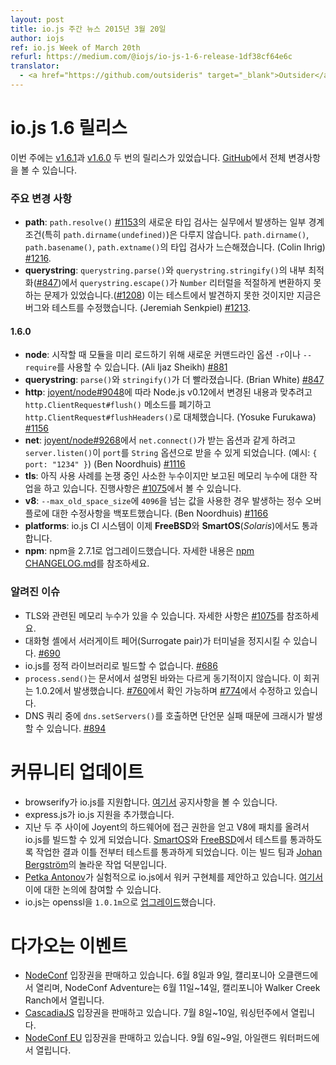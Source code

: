 ```yaml
---
layout: post
title: io.js 주간 뉴스 2015년 3월 20일
author: iojs
ref: io.js Week of March 20th
refurl: https://medium.com/@iojs/io-js-1-6-release-1df38cf64e6c
translator:
  - <a href="https://github.com/outsideris" target="_blank">Outsider</a>
---
```


<!--
# io.js 1.6 release
This week we had a two io.js releases [v1.6.1](https://iojs.org/dist/v1.6.1/) and  [v1.6.0](https://iojs.org/dist/v1.6.0/), complete changelog can be found [on GitHub](https://github.com/iojs/io.js/blob/v1.x/CHANGELOG.md).
-->

# io.js 1.6 릴리스
이번 주에는 [v1.6.1](https://iojs.org/dist/v1.6.1/)과 [v1.6.0](https://iojs.org/dist/v1.6.0/) 두 번의 릴리스가 있었습니다. [GitHub](https://github.com/iojs/io.js/blob/v1.x/CHANGELOG.md)에서 전체 변경사항을 볼 수 있습니다.

<!--
### Notable changes
-->

### 주요 변경 사항

<!--
* **path**: New type-checking on `path.resolve()` [#1153](https://github.com/iojs/io.js/pull/1153) uncovered some edge-cases being relied upon in the wild, most notably `path.dirname(undefined)`. Type-checking has been loosened for `path.dirname()`, `path.basename()`, and `path.extname()` (Colin Ihrig) [#1216](https://github.com/iojs/io.js/pull/1216).
* **querystring**: Internal optimizations in `querystring.parse()` and `querystring.stringify()` [#847](https://github.com/iojs/io.js/pull/847) prevented `Number` literals from being properly converted via `querystring.escape()` [#1208](https://github.com/iojs/io.js/issues/1208), exposing a blind-spot in the test suite. The bug and the tests have now been fixed (Jeremiah Senkpiel) [#1213](https://github.com/iojs/io.js/pull/1213).
-->

* **path**: `path.resolve()` [#1153](https://github.com/iojs/io.js/pull/1153)의 새로운 타입 검사는
실무에서 발생하는 일부 경계조건(특히 `path.dirname(undefined)`)은 다루지 않습니다. `path.dirname()`, `path.basename()`, `path.extname()`의 타입 검사가 느슨해졌습니다. (Colin Ihrig) [#1216](https://github.com/iojs/io.js/pull/1216).
* **querystring**: `querystring.parse()`와 `querystring.stringify()`의 내부 최적화([#847](https://github.com/iojs/io.js/pull/847))에서 `querystring.escape()`가 `Number` 리터럴을 적절하게 변환하지 못하는 문제가 있었습니다.([#1208](https://github.com/iojs/io.js/issues/1208)) 이는 테스트에서 발견하지 못한 것이지만 지금은 버그와 테스트를 수정했습니다. (Jeremiah Senkpiel) [#1213](https://github.com/iojs/io.js/pull/1213).

#### 1.6.0

<!--
* **node**: a new `-r` or `--require` command-line option can be used to pre-load modules at start-up (Ali Ijaz Sheikh) [#881](https://github.com/iojs/io.js/pull/881).
* **querystring**: `parse()` and `stringify()` are now faster (Brian White) [#847](https://github.com/iojs/io.js/pull/847).
* **http**: the `http.ClientRequest#flush()` method has been deprecated and replaced with `http.ClientRequest#flushHeaders()` to match the same change now in Node.js v0.12 as per [joyent/node#9048](https://github.com/joyent/node/pull/9048) (Yosuke Furukawa) [#1156](https://github.com/iojs/io.js/pull/1156).
* **net**: allow `server.listen()` to accept a `String` option for `port`, e.g. `{ port: "1234" }`, to match the same option being accepted in `net.connect()` as of [joyent/node#9268](https://github.com/joyent/node/pull/9268) (Ben Noordhuis) [#1116](https://github.com/iojs/io.js/pull/1116).
* **tls**: further work on the reported memory leak although there appears to be a minor leak remaining for the use-case in question, track progress at [#1075](https://github.com/iojs/io.js/issues/1075).
* **v8**: backport a fix for an integer overflow when `--max_old_space_size` values above `4096` are used (Ben Noordhuis) [#1166](https://github.com/iojs/io.js/pull/1166).
* **platforms**: the io.js CI system now reports passes on **FreeBSD** and **SmartOS** (_Solaris_).
* **npm**: upgrade npm to 2.7.1. See [npm CHANGELOG.md](https://github.com/npm/npm/blob/master/CHANGELOG.md#v271-2015-03-05) for details.
-->

* **node**: 시작할 때 모듈을 미리 로드하기 위해 새로운 커맨드라인 옵션 `-r`이나 `--require`를 사용할 수 있습니다. (Ali Ijaz Sheikh) [#881](https://github.com/iojs/io.js/pull/881)
* **querystring**: `parse()`와 `stringify()`가 더 빨라졌습니다. (Brian White) [#847](https://github.com/iojs/io.js/pull/847)
* **http**: [joyent/node#9048](https://github.com/joyent/node/pull/9048)에 따라 Node.js v0.12에서 변경된 내용과 맞추려고 `http.ClientRequest#flush()` 메소드를 폐기하고 `http.ClientRequest#flushHeaders()`로 대체했습니다. (Yosuke Furukawa) [#1156](https://github.com/iojs/io.js/pull/1156)
* **net**: [joyent/node#9268](https://github.com/joyent/node/pull/9268)에서 `net.connect()`가 받는 옵션과 같게 하려고 `server.listen()`이 `port`를 `String` 옵션으로 받을 수 있게 되었습니다. (예시: `{ port: "1234" }`) (Ben Noordhuis) [#1116](https://github.com/iojs/io.js/pull/1116)
* **tls**: 아직 사용 사례를 논쟁 중인 사소한 누수이지만 보고된 메모리 누수에 대한 작업을 하고 있습니다. 진행사항은 [#1075](https://github.com/iojs/io.js/issues/1075)에서 볼 수 있습니다.
* **v8**: `--max_old_space_size`에 `4096`을 넘는 값을 사용한 경우 발생하는 정수 오버플로에 대한 수정사항을 백포트했습니다. (Ben Noordhuis) [#1166](https://github.com/iojs/io.js/pull/1166)
* **platforms**: io.js CI 시스템이 이제 **FreeBSD**와 **SmartOS**(_Solaris_)에서도 통과합니다.
* **npm**: npm을 2.7.1로 업그레이드했습니다. 자세한 내용은 [npm CHANGELOG.md](https://github.com/npm/npm/blob/master/CHANGELOG.md#v271-2015-03-05)를 참조하세요.

<!--
### Known Issues
-->

### 알려진 이슈

<!--
* Possible remaining TLS-related memory leak(s), details at [#1075](https://github.com/iojs/io.js/issues/1075).
* Surrogate pair in REPL can freeze terminal [#690](https://github.com/iojs/io.js/issues/690)
* Not possible to build io.js as a static library [#686](https://github.com/iojs/io.js/issues/686)
* `process.send()` is not synchronous as the docs suggest, a regression introduced in 1.0.2, see [#760](https://github.com/iojs/io.js/issues/760) and fix in [#774](https://github.com/iojs/io.js/issues/774)
* Calling `dns.setServers()` while a DNS query is in progress can cause the process to crash on a failed assertion [#894](https://github.com/iojs/io.js/issues/894)
-->

* TLS와 관련된 메모리 누수가 있을 수 있습니다. 자세한 사항은 [#1075](https://github.com/iojs/io.js/issues/1075)를 참조하세요.
* 대화형 셸에서 서러게이트 페어(Surrogate pair)가 터미널을 정지시킬 수 있습니다. [#690](https://github.com/iojs/io.js/issues/690)
* io.js를 정적 라이브러리로 빌드할 수 없습니다. [#686](https://github.com/iojs/io.js/issues/686)
* `process.send()`는 문서에서 설명된 바와는 다르게 동기적이지 않습니다. 이 회귀는 1.0.2에서 발생했습니다. [#760](https://github.com/iojs/io.js/issues/760)에서 확인 가능하며 [#774](https://github.com/iojs/io.js/issues/774)에서 수정하고 있습니다.
* DNS 쿼리 중에 `dns.setServers()`를 호출하면 단언문 실패 때문에 크래시가 발생할 수 있습니다. [#894](https://github.com/iojs/io.js/issues/894)

<!--
# Community Updates
-->

# 커뮤니티 업데이트

<!--
* browserify supports io.js, you can check the announcement [here](https://twitter.com/yosuke_furukawa/status/577150547850969088)
* express.js added [support](https://github.com/strongloop/express/commit/165660811aa9ba5f3733a7b033894f3d9a9c5e60) to io.js
* Over the last two weeks we got access to hardware from Joyent and upstreamed a patch to V8 so we got io.js building. After that we worked on passing tests for both [SmartOS](https://github.com/iojs/build/pull/64) and [FreeBSD](https://github.com/iojs/io.js/pull/1167) which as of two days ago now pass, this was thanks to the amazing work of the build team and [Johan Bergström](https://github.com/jbergstroem)
* [Petka Antonov](https://github.com/petkaantonov) is proposing a workers implementation in io.js under an experimental flag, you can join the discussion [here](https://github.com/iojs/io.js/pull/1159)
* io.js [upgraded](https://github.com/iojs/io.js/pull/1206) openssl to `1.0.1m`
-->

* browserify가 io.js를 지원합니다. [여기서](https://twitter.com/yosuke_furukawa/status/577150547850969088) 공지사항을 볼 수 있습니다.
* express.js가 io.js 지원을 추가했습니다.
* 지난 두 주 사이에 Joyent의 하드웨어에 접근 권한을 얻고 V8에 패치를 올려서 io.js를 빌드할 수 있게 되었습니다. [SmartOS](https://github.com/iojs/build/pull/64)와 [FreeBSD](https://github.com/iojs/io.js/pull/1167)에서 테스트를 통과하도록 작업한 결과 이틀 전부터 테스트를 통과하게 되었습니다. 이는 빌드 팀과 [Johan Bergström](https://github.com/jbergstroem)의 놀라운 작업 덕분입니다.
* [Petka Antonov](https://github.com/petkaantonov)가 실험적으로 io.js에서 워커 구현체를 제안하고 있습니다. [여기서](https://github.com/iojs/io.js/pull/1159) 이에 대한 논의에 참여할 수 있습니다.
* io.js는 openssl을 `1.0.1m`으로 [업그레이드](https://github.com/iojs/io.js/pull/1206)했습니다.

<!--
# Upcoming Events
-->

# 다가오는 이벤트

<!--
* [NodeConf](http://nodeconf.com/) tickets are on sale, June 8th and 9th at Oakland, CA and NodeConf Adventure for June 11th - 14th at Walker Creek Ranch, CA
* [CascadiaJS](http://2015.cascadiajs.com/) tickets are on sale, July 8th - 10th at Washington State
* [NodeConf EU](http://nodeconf.eu/) tickets are on sale, September 6th - 9th at Waterford, Ireland
-->

* [NodeConf](http://nodeconf.com/) 입장권을 판매하고 있습니다. 6월 8일과 9일, 캘리포니아 오클랜드에서 열리며, NodeConf Adventure는 6월 11일~14일, 캘리포니아 Walker Creek Ranch에서 열립니다.
* [CascadiaJS](http://2015.cascadiajs.com/) 입장권을 판매하고 있습니다. 7월 8일~10일, 워싱턴주에서 열립니다.
* [NodeConf EU](http://nodeconf.eu/) 입장권을 판매하고 있습니다. 9월 6일~9일, 아일랜드 워터퍼드에서 열립니다.
